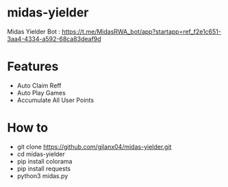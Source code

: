 # midas-yielder
Midas Yielder Bot : https://t.me/MidasRWA_bot/app?startapp=ref_f2e1c651-3aa4-4334-a592-68ca83deaf9d
# Features
- Auto Claim Reff
- Auto Play Games
- Accumulate All User Points
# How to
- git clone https://github.com/gilanx04/midas-yielder.git
- cd midas-yielder
- pip install colorama
- pip install requests
- python3 midas.py
